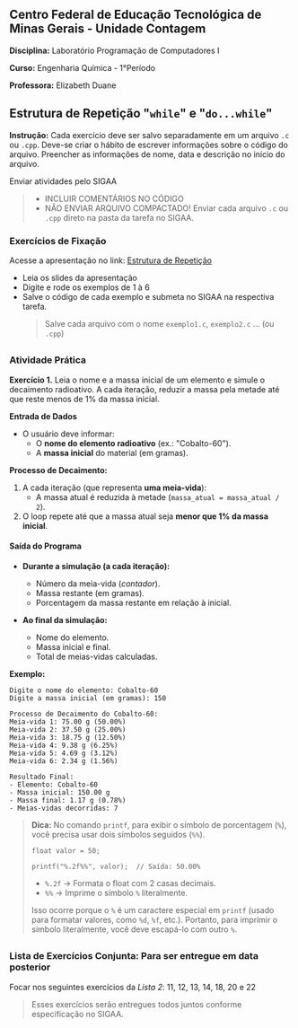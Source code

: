 ## Centro Federal de Educação Tecnológica de Minas Gerais - Unidade Contagem

**Disciplina:** Laboratório Programação de Computadores I

**Curso:** Engenharia Química - 1°Período

**Professora:** Elizabeth Duane

## Estrutura de Repetição "`while`" e "`do...while`"

**Instrução:** Cada exercício deve ser salvo separadamente em um arquivo `.c` ou `.cpp`. Deve-se criar o hábito de escrever informações sobre o código do arquivo. Preencher as informações de nome, data e descrição no início do arquivo.

Enviar atividades pelo SIGAA 

> - INCLUIR COMENTÁRIOS NO CÓDIGO
> - NÃO ENVIAR ARQUIVO COMPACTADO\! Enviar cada arquivo `.c` ou `.cpp` direto na pasta da tarefa no SIGAA.
>

### Exercícios de Fixação

Acesse a apresentação no link: [Estrutura de Repetição](https://docs.google.com/presentation/d/1GqQdHXTRTsCUUvsM8im9chdWjwaYGNkrB-jM_xqsCCs/edit?usp=sharing)

- Leia os slides da apresentação
- Digite e rode os exemplos de 1 à 6
- Salve o código de cada exemplo e submeta no SIGAA na respectiva tarefa.
  > Salve cada arquivo com o nome `exemplo1.c`, `exemplo2.c` ... (ou `.cpp`)

##
### Atividade Prática

**Exercício 1.** Leia o nome e a massa inicial de um elemento e simule o decaimento radioativo. A cada iteração, reduzir a massa pela metade até que reste menos de 1% da massa inicial.

**Entrada de Dados**

- O usuário deve informar:
  - O **nome do elemento radioativo** (ex.: "Cobalto-60").
  - A **massa inicial** do material (em gramas).

**Processo de Decaimento:**

1.  A cada iteração (que representa **uma meia-vida**):
    - A massa atual é reduzida à metade (`massa_atual = massa_atual / 2`).
2.  O loop repete até que a massa atual seja **menor que 1% da massa inicial**.

#### **Saída do Programa**

- **Durante a simulação (a cada iteração):**
  - Número da meia-vida (_contador_).
  - Massa restante (em gramas).
  - Porcentagem da massa restante em relação à inicial.
- **Ao final da simulação:**

  - Nome do elemento.
  - Massa inicial e final.
  - Total de meias-vidas calculadas.

**Exemplo:**

```
Digite o nome do elemento: Cobalto-60
Digite a massa inicial (em gramas): 150

Processo de Decaimento do Cobalto-60:
Meia-vida 1: 75.00 g (50.00%)
Meia-vida 2: 37.50 g (25.00%)
Meia-vida 3: 18.75 g (12.50%)
Meia-vida 4: 9.38 g (6.25%)
Meia-vida 5: 4.69 g (3.12%)
Meia-vida 6: 2.34 g (1.56%)

Resultado Final:
- Elemento: Cobalto-60
- Massa inicial: 150.00 g
- Massa final: 1.17 g (0.78%)
- Meias-vidas decorridas: 7
```

>**Dica:** No comando `printf`, para exibir o símbolo de porcentagem (`%`), você precisa usar dois símbolos seguidos (`%%`).
>
>`float valor = 50;`
>
>`printf("%.2f%%", valor);  // Saída: 50.00%`
>
> - `%.2f` → Formata o float com 2 casas decimais.
> - `%%` → Imprime o símbolo `%` literalmente.
> 
> Isso ocorre porque o `%` é um caractere especial em `printf` (usado para formatar valores, como `%d`, `%f`, etc.). Portanto, para imprimir o símbolo literalmente, você deve escapá-lo com outro `%`.
##

### Lista de Exercícios Conjunta: Para ser entregue em data posterior

Focar nos seguintes exercícios da _Lista 2_: 11, 12, 13, 14, 18, 20 e 22

> Esses exercícios serão entregues todos juntos conforme especificação no SIGAA. 
